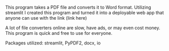 This program takes a PDF file and converts it to Word format. Utilizing streamlit I created this program and turned it into a deployable web app that anyone can use with the link (link here)

A lot of file converters online are slow, have ads, or may even cost money. This program is quick and free to use for everyone. 

Packages utilized: streamlit, PyPDF2, docx, io